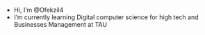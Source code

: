 - Hi, I’m @Ofekzil4
- I’m currently learning Digital computer science for high tech and Businesses Management at TAU
